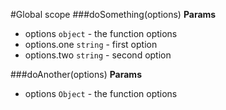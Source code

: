 #Global scope
<a name="doSomething"></a>
###doSomething(options)
**Params**
- options `object` - the function options
- options.one `string` - first option
- options.two `string` - second option

<a name="doAnother"></a>
###doAnother(options)
**Params**
- options `Object` - the function options

